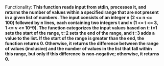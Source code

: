 Functionality: **This function reads input from stdin, processes it, and returns the number of values within a specified range that are not present in a given list of numbers. The input consists of an integer n (2 <= n <= 100) followed by n lines, each containing two integers t and v (1 <= t <= 3, 1 <= v <= 10^9). The function categorizes the input values based on t: t=1 sets the start of the range, t=2 sets the end of the range, and t=3 adds a value to the list. If the start of the range is greater than the end, the function returns 0. Otherwise, it returns the difference between the range of values (inclusive) and the number of values in the list that fall within this range, but only if this difference is non-negative; otherwise, it returns 0.**